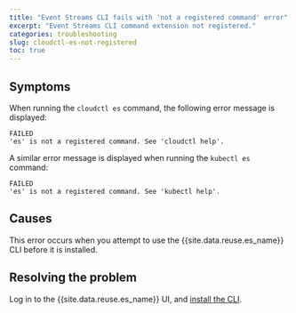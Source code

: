 ```yaml
---
title: "Event Streams CLI fails with 'not a registered command' error"
excerpt: "Event Streams CLI command extension not registered."
categories: troubleshooting
slug: cloudctl-es-not-registered
toc: true
---
```


## Symptoms

When running the `cloudctl es` command, the following error message is displayed:

```
FAILED
'es' is not a registered command. See 'cloudctl help'.
```

A similar error message is displayed when running the `kubectl es` command:

```
FAILED
'es' is not a registered command. See 'kubectl help'.
```

## Causes

This error occurs when you attempt to use the {{site.data.reuse.es_name}} CLI before it is installed.

## Resolving the problem

Log in to the {{site.data.reuse.es_name}} UI, and [install the CLI](../../installing/post-installation/#installing-the-event-streams-command-line-interface).
